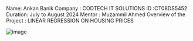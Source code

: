Name: Ankan Banik
Company : CODTECH IT SOLUTIONS
ID :CT08DS5452
Duration: July to August 2024
Mentor : Muzammil Ahmed
Overview of the Project :
LINEAR REGRESSION ON HOUSING PRICES


![image](https://github.com/user-attachments/assets/1b5a286e-7187-48a5-ab05-eb6d062704c0)
